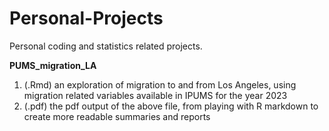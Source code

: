 # Personal-Projects
Personal coding and statistics related projects.

**PUMS_migration_LA**
1. (.Rmd) an exploration of migration to and from Los Angeles, using migration related variables available in IPUMS for the year 2023
2. (.pdf) the pdf output of the above file, from playing with R markdown to create more readable summaries and reports

